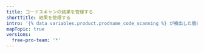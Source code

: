 ```yaml
---
title: コードスキャンの結果を管理する
shortTitle: 結果を管理する
intro: '{% data variables.product.prodname_code_scanning %} が検出した脆弱性とエラーを表示してトリアージし、理解して解決できます。'
mapTopic: true
versions:
  free-pro-team: '*'
---
```


